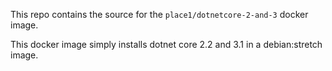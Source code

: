 This repo contains the source for the `place1/dotnetcore-2-and-3` docker image.

This docker image simply installs dotnet core 2.2 and 3.1 in a debian:stretch image.
